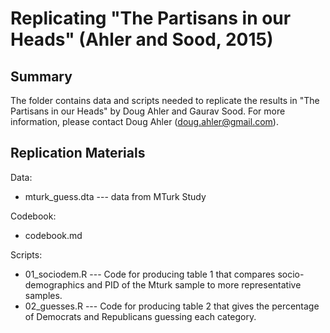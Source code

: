 # Replicating "The Partisans in our Heads" (Ahler and Sood, 2015)

## Summary

The folder contains data and scripts needed to replicate the results in "The Partisans in our Heads" by Doug Ahler and Gaurav Sood. For more information, please contact Doug Ahler (doug.ahler@gmail.com).

## Replication Materials

Data:

* mturk_guess.dta --- data from MTurk Study

Codebook:
* codebook.md

Scripts:
* 01_sociodem.R --- Code for producing table 1 that compares socio-demographics and PID of the Mturk sample to more representative samples.
* 02_guesses.R  --- Code for producing table 2 that gives the percentage of Democrats and Republicans guessing each category.
